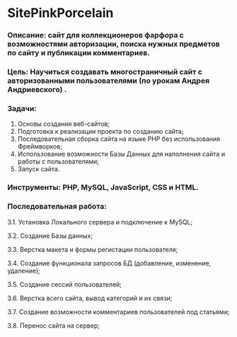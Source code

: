 # SitePinkPorcelain

### Описание: сайт для коллекционеров фарфора с возможностями авторизации, поиска нужных предметов по сайту и публикации комментариев.

### Цель: Научиться создавать многостраничный сайт с авторизованными пользователями (по урокам Андрея Андриевского) .

### Задачи:
1. Основы создания веб-сайтов;
2. Подготовка к реализации проекта по созданию сайта;
3. Последовательная сборка сайта на языке PHP без использования Фреймворков;
4. Использование возможности Базы Данных для наполнения сайта и работы с пользователями;
5. Запуск сайта.

### Инструменты: PHP, MySQL, JavaScript, CSS и HTML.

###  Последовательная работа:

3.1. Установка Локального сервера и подключение к MySQL;

3.2. Создание Базы данных;

3.3. Верстка макета и формы регистации пользователя;

3.4. Создание функционала запросов БД (добавление, изменение, удаление);

3.5. Создание сессий пользователей;

3.6. Верстка всего сайта, вывод категорий и их связи;

3.7. Создание возможности комментариев пользователей под статьями;

3.8. Перенос сайта на сервер;
